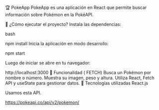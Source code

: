 🏆 PokeApp
PokeApp es una aplicación en React que permite buscar información sobre Pokémon en la PokéAPI.

🚀 ¿Cómo ejecutar el proyecto?
Instala las dependencias:

bash

npm install
Inicia la aplicación en modo desarrollo:

npm start

Luego de iniciar se abre en tu navegador:

http://localhost:3000
🎯 Funcionalidad ( FETCH)
Busca un Pokémon por nombre o número.
Muestra su imagen, peso y altura.
Utiliza React, Fetch API y useState para gestionar datos.
📌 Tecnologías utilizadas
React.js

Usamos esta API.

https://pokeapi.co/api/v2/pokemon/
